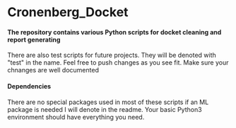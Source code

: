 # Cronenberg_Docket

#### The repository contains various Python scripts for docket cleaning and report generating

There are also test scripts for future projects. They will be denoted with "test" in the name.
Feel free to push changes as you see fit. Make sure your chnanges are well documented

#### Dependencies
There are no special packages used in most of these scripts if an ML package is needed
I will denote in the readme.  Your basic Python3 environment should have everything you need.
